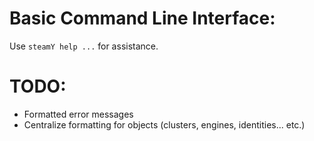 Basic Command Line Interface:
====

Use `steamY help ...` for assistance.


TODO:
====

- Formatted error messages
- Centralize formatting for objects (clusters, engines, identities... etc.)
